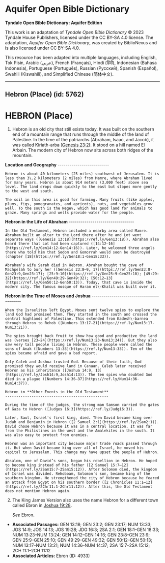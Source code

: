 # Aquifer Open Bible Dictionary

**Tyndale Open Bible Dictionary: Aquifer Edition**

This work is an adaptation of *Tyndale Open Bible Dictionary* © 2023 Tyndale House Publishers, licensed under the CC BY\-SA 4\.0 license. The adaptation, *Aquifer Open Bible Dictionary*, was created by BiblioNexus and is also licensed under CC BY\-SA 4\.0\.

This resource has been adapted into multiple languages, including English, Tok Pisin, Arabic (عربي), French (Français), Hindi (हिंदी), Indonesian (Bahasa Indonesia), Portuguese (Português), Russian (Русский), Spanish (Español), Swahili (Kiswahili), and Simplified Chinese (简体中文).



--------------------------------

## Hebron (Place) (id: 5762)

HEBRON (Place)
==============

1. Hebron is an old city that still exists today. It was built on the southern end of a mountain range that runs through the middle of the land of Palestine. In the time of the patriarchs (Abraham, Isaac, and Jacob), it was called Kiriath\-arba ([Genesis 23:2](https://ref.ly/Gen23:2)). It stood on a hill named El Arbain. The modern city of Hebron now sits across both ridges of the mountain.

 **Location and Geography**
    --------------------------

    Hebron is about 40 kilometers (25 miles) southwest of Jerusalem. It is less than 3\.2 kilometers (2 miles) from Mamre, where Abraham lived for many years. Hebron is about 914 meters (3,000 feet) above sea level. The land drops down quickly to the east but slopes more gently to the west and south.

    The soil in this area is good for farming. Many fruits (like apples, plums, figs, pomegranates, and apricots), nuts, and vegetables grow well. To the south is the Negev, which has good land for animals to graze. Many springs and wells provide water for the people.

 **Hebron in the Life of Abraham**
    ---------------------------------

    In the Old Testament, Hebron included a nearby area called Mamre. Abraham built an altar to the Lord there after he and Lot went separate ways ([Genesis 13:18](https://ref.ly/Gen13:18)). Abraham also heard there that Lot had been captured ([14:12–16](https://ref.ly/Gen14:12-Gen14:16)). Later, he welcomed three angels there who told him that Sodom and Gomorrah would soon be destroyed (chapter [18](https://ref.ly/Gen18:1-Gen18:33)).

    Abraham’s wife Sarah died in Hebron. Abraham bought the cave of Machpelah to bury her ([Genesis 23:8–9, 17](https://ref.ly/Gen23:8-Gen23:9,Gen23:17); [25:9–10](https://ref.ly/Gen25:9-Gen25:10); [49:29–32](https://ref.ly/Gen49:29-Gen49:32); [50:12–13](https://ref.ly/Gen50:12-Gen50:13)). Today, that cave is inside the modern city. The famous mosque of Haram el\-Khalil was built over it.

 **Hebron in the Time of Moses and Joshua**
    ------------------------------------------

    When the Israelites left Egypt, Moses sent twelve spies to explore the land God had promised them. They started in the south and crossed the central highlands of Palestine. This extended from Kadesh\-barnea through Hebron to Rehob ([Numbers 13:17–21](https://ref.ly/Num13:17-Num13:21)).

    The spies brought back fruit to show how good and productive the land was (verses [23–24](https://ref.ly/Num13:23-Num13:24)). But they also saw very tall people living in Hebron. These people were called the sons of Anak ([Numbers 13:33](https://ref.ly/Num13:33)). Ten of the spies became afraid and gave a bad report.

    Only Caleb and Joshua trusted God. Because of their faith, God promised they would receive land in Canaan. Caleb later received Hebron as his inheritance ([Joshua 14:9, 13](https://ref.ly/Josh14:9,Josh14:13)). The ten spies who doubted God died in a plague ([Numbers 14:36–37](https://ref.ly/Num14:36-Num14:37)).

    Hebron in **Other Events in the Old Testament**
    -----------------------------------------------

    During the time of the judges, the strong man Samson carried the gates of Gaza to Hebron ([Judges 16:3](https://ref.ly/Judg16:3)).

    Later, Saul, Israel's first king, died. Then David became king over Judah and Benjamin in Hebron ([2 Samuel 2:1](https://ref.ly/2Sam2:1)). David chose Hebron because it was in a central location. It was far from the Philistines in the west and the Amalekites in the south. It was also easy to protect from enemies.

    Hebron was an important city because major trade roads passed through it. But when David became king over all of Israel, he moved his capital to Jerusalem. This change may have upset the people of Hebron.

    Absalom, one of David’s sons, began his rebellion in Hebron. He hoped to become king instead of his father ([2 Samuel 15:7–12](https://ref.ly/2Sam15:7-2Sam15:12)). After Solomon died, the kingdom of Israel was divided. Rehoboam, Solomon’s son, became king of the southern kingdom. He strengthened the city of Hebron because he feared an attack from Egypt on his southern border ([2 Chronicles 11:1–12](https://ref.ly/2Chr11:1-2Chr11:12)). After this, the Old Testament does not mention Hebron again.

2. The King James Version also uses the name Hebron for a different town called Ebron in [Joshua 19:28](https://ref.ly/Josh19:28).

    *See* Ebron.

* **Associated Passages:** GEN 13:18; GEN 23:2; GEN 23:17; NUM 13:33; JOS 14:9; JOS 14:13; JOS 19:28; JDG 16:3; 2SA 2:1; GEN 18:1–GEN 18:33; NUM 13:23–NUM 13:24; GEN 14:12–GEN 14:16; GEN 23:8–GEN 23:9; GEN 25:9–GEN 25:10; GEN 49:29–GEN 49:32; GEN 50:12–GEN 50:13; NUM 13:17–NUM 13:21; NUM 14:36–NUM 14:37; 2SA 15:7–2SA 15:12; 2CH 11:1–2CH 11:12
* **Associated Articles:** Ebron (ID: 4933)

